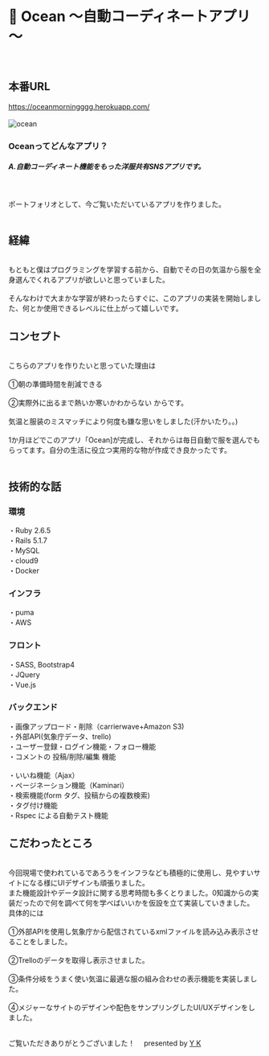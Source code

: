 # 👕 Ocean ～自動コーディネートアプリ～
<br>

## 本番URL

<a href="https://oceanmorningggg.herokuapp.com/" rel="nofollow">https://oceanmorningggg.herokuapp.com/</a>
<br><br>
![ocean](https://user-images.githubusercontent.com/58989336/75276607-d0f81e80-5849-11ea-88a3-02887c7a71e6.jpg)

 <h3>Оceanってどんなアプリ？</h3>
  <h5>A.自動コーディネート機能をもった洋服共有SNSアプリです。</h5><br>
  <p>
    ポートフォリオとして、今ご覧いただいているアプリを作りました。
    <br>
    <br>
    
## 経緯
<br>
もともと僕はプログラミングを学習する前から、自動でその日の気温から服を全身選んでくれるアプリが欲しいと思っていました。
<br><br>
そんなわけで大まかな学習が終わったらすぐに、このアプリの実装を開始しました、何とか使用できるレベルに仕上がって嬉しいです。
<br>

## コンセプト

<br>
こちらのアプリを作りたいと思っていた理由は
<br><br>
①朝の準備時間を削減できる<br><br>
②実際外に出るまで熱いか寒いかわからない からです。<br>
<br>気温と服装のミスマッチにより何度も嫌な思いをしました(汗かいたり。。)
<br><br>
1か月ほどでこのアプリ「Ocean]が完成し、それからは毎日自動で服を選んでもらってます。自分の生活に役立つ実用的な物が作成でき良かったです。
<br>
<br>

## 技術的な話

### 環境
・Ruby 2.6.5<br>
・Rails 5.1.7<br>
・MySQL <br>
・cloud9<br>
・Docker<br>
### インフラ
・puma<br>
・AWS <br>
### フロント
・SASS, Bootstrap4<br>
・JQuery<br>
・Vue.js<br>
### バックエンド
・画像アップロード・削除（carrierwave+Amazon S3)<br>
・外部API(気象庁データ、trello)<br>
・ユーザー登録・ログイン機能・フォロー機能<br>
・コメントの 投稿/削除/編集 機能<br><br>
・いいね機能（Ajax）<br>
・ページネーション機能（Kaminari）<br>
・検索機能(form タグ、投稿からの複数検索)<br>
・タグ付け機能<br>
・Rspec による自動テスト機能<br>



## こだわったところ
<br>
今回現場で使われているであろうをインフラなども積極的に使用し、見やすいサイトになる様にUIデザインも頑張りました。
<br>
また機能設計やデータ設計に関する思考時間も多くとりました。0知識からの実装だったので何を調べて何を学べばいいかを仮設を立て実装していきました。
<br>
具体的には
<br><br>
①外部APIを使用し気象庁から配信されているxmlファイルを読み込み表示させることをしました。
<br><br>
②Trelloのデータを取得し表示させました。
<br><br>
③条件分岐をうまく使い気温に最適な服の組み合わせの表示機能を実装しました。
<br><br>
④メジャーなサイトのデザインや配色をサンプリングしたUI/UXデザインをしました。
<br>
<br>

ご覧いただきありがとうございました！　 presented by <a href="https://my-profile-yk.firebaseapp.com/" target="_blank">Y K</a>
</div>
